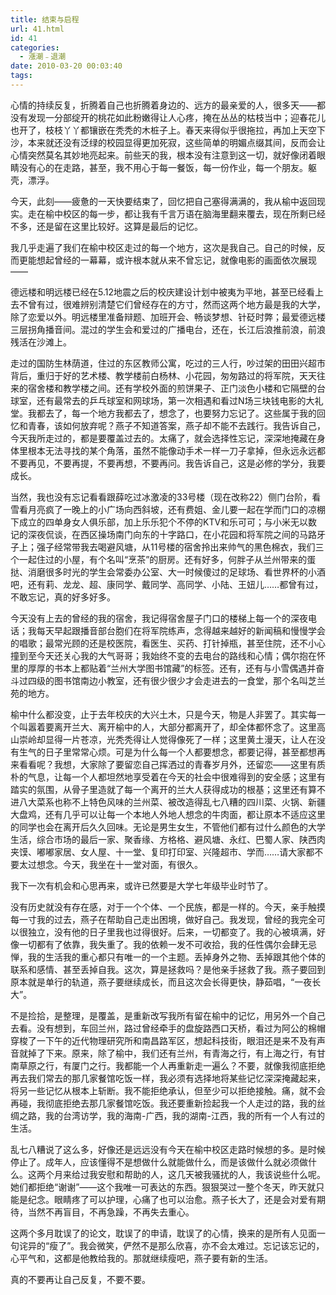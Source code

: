 ```yaml
---
title: 结束与启程
url: 41.html
id: 41
categories:
  - 漲潮﹣退潮
date: 2010-03-20 00:03:40
tags:
---
```


心情的持续反复，折腾着自己也折腾着身边的、远方的最亲爱的人，很多天——都没有发现一分部绽开的桃花如此粉嫩得让人心疼，掩在丛丛的枯枝当中；迎春花儿也开了，枝枝丫丫都镶嵌在秃秃的木桩子上。春天来得似乎很拖拉，再加上天空下沙，本来就还没有泛绿的校园显得更加死寂，这些简单的明媚点缀其间，反而会让心情突然莫名其妙地亮起来。前些天的我，根本没有注意到这一切，就好像闭着眼睛没有心的在走路，甚至，我不用心于每一餐饭，每一份作业，每一个朋友。躯壳，漂浮。

今天，此刻——疲惫的一天快要结束了，回忆把自己塞得满满的，我从榆中返回现实。走在榆中校区的每一步，都让我有千言万语在脑海里翻来覆去，现在所剩已经不多，还是留在这里比较好。这算是最后的记忆。

我几乎走遍了我们在榆中校区走过的每一个地方，这次是我自己。自己的时候，反而更能想起曾经的一幕幕，或许根本就从来不曾忘记，就像电影的画面依次展现——

德远楼和明远楼已经在5.12地震之后的校庆建设计划中被夷为平地，甚至已经看上去不曾有过，很难辨别清楚它们曾经存在的方寸，然而这两个地方最是我的大学，除了恋爱以外。明远楼里准备辩题、加班开会、畅谈梦想、针砭时弊；最爱德远楼三层拐角播音间。混过的学生会和爱过的广播电台，还在，长江后浪推前浪，前浪残活在沙滩上。

走过的国防生林荫道，住过的东区教师公寓，吃过的三人行，吵过架的田田兴超市背后，重归于好的艺术楼、教学楼前白杨林、小花园，匆匆路过的将军院，天天往来的宿舍楼和教学楼之间。还有学校外面的煎饼果子、正门淡色小楼和它隔壁的台球室，还有最常去的乒乓球室和网球场，第一次相遇和看过N场三块钱电影的大礼堂。我都去了，每一个地方我都去了，想念了，也要努力忘记了。这些属于我的回忆和青春，该如何放弃呢？燕子不知道答案，燕子却不能不去践行。我告诉自己，今天我所走过的，都是要覆盖过去的。太痛了，就会选择性忘记，深深地掩藏在身体里根本无法寻找的某个角落，虽然不能像动手术一样一刀子拿掉，但永远永远都不要再见，不要再提，不要再想，不要再问。我告诉自己，这是必修的学分，我要成长。

当然，我也没有忘记看看跟薛吃过冰激凌的33号楼（现在改称22）侧门台阶，看雪看月亮疯了一晚上的小广场向西斜坡，还有费姐、金儿要一起在学而门口的凉棚下成立的四单身女人俱乐部，加上乐乐犯个不停的KTV和乐可可；与小米无以数记的深夜侃谈，在西区操场南门向东的十字路口，在小花园和将军院之间的马路牙子上；强子经常带我去喝避风塘，从11号楼的宿舍拎出来帅气的黑色棉衣，我们三个一起住过的小屋，有个名叫“烹茶”的厨房。还有好多，何胖子从兰州带来的蛋挞、消磨很多时光的学生会常委办公室、大一时候傻过的足球场、看世界杯的小酒吧，还有莉、龙龙、超、康同学、戴同学、高同学、小陆、王妞儿……都曾有过，不敢忘记，真的好多好多。

今天没有上去的曾经的我的宿舍，我记得宿舍屋子门口的楼梯上每一个的深夜电话；我每天早起跟播音部台胞们在将军院练声，念得越来越好的新闻稿和慢慢学会的唱歌；最常光顾的还是校医院，看医生、买药、打针掉瓶，甚至住院，还不小心撞到至今天还关心我的大气哥哥；我始终不变的去电台的路线和心情；偶尔抱在怀里的厚厚的书本上都贴着“兰州大学图书馆藏”的标签。还有，还有与小雪偶遇并奋斗过四级的图书馆南边小教室，还有很少很少才会走进去的一食堂，那个名叫芝兰苑的地方。

榆中什么都没变，止于去年校庆的大兴土木，只是今天，物是人非罢了。其实每一个叫嚣着要离开兰大、离开榆中的人，大部分都离开了，却全体都怀念了。这里高山崇岭却显得一片苍凉，光秃秃得让人觉得像死了一样；这里黄土漫天，让人在没有生气的日子里常常心烦。可是为什么每一个人都要想念，都要记得，甚至都想再来看看呢？我想，大家除了要留恋自己挥洒过的青春岁月外，还留恋——这里有质朴的气息，让每一个人都坦然地享受着在今天的社会中很难得到的安全感；这里有踏实的氛围，从骨子里造就了每一个离开的兰大人获得成功的根基；这里还有算不进八大菜系也称不上特色风味的兰州菜、被改造得乱七八糟的四川菜、火锅、新疆大盘鸡，还有几乎可以让每一个本地人外地人想念的牛肉面，都让原本不适应这里的同学也会在离开后久久回味。无论是男生女生，不管他们都有过什么颜色的大学生活，综合市场的最后一家、聚香缘、方格格、避风塘、永红、巴蜀人家、陕西肉夹馍、嘟嘟家居、女人屋、十一堂、复印打印室、兴隆超市、学而……请大家都不要太过想念。今天，我坐在十一堂对面，有很久。

我下一次有机会和心思再来，或许已然要是大学七年级毕业时节了。

没有历史就没有存在感，对于一个个体、一个民族，都是一样的。今天，亲手触摸每一寸我的过去，燕子在帮助自己走出困境，做好自己。我发现，曾经的我完全可以很独立，没有他的日子里我也过得很好。后来，一切都变了。我的心被填满，好像一切都有了依靠，我失重了。我的依赖一发不可收拾，我的任性偶尔会肆无忌惮，我的生活我的重心都只有唯一的一个主题。丢掉身外之物、丢掉跟其他个体的联系和感情、甚至丢掉自我。这次，算是拯救吗？是他亲手拯救了我。燕子要回到原本就是单行的轨道，燕子要继续成长，而且这次会长得更快，静茹唱，“一夜长大”。

不是捡拾，是整理，是覆盖，是重新改写我所有留在榆中的记忆，用另外一个自己去看。没有想到，车回兰州，路过曾经牵手的盘旋路西口天桥，看过为阿公的棉帽穿梭了一下午的近代物理研究所和南昌路军区，想起科技街，眼泪还是来不及有声音就掉了下来。原来，除了榆中，我们还有兰州，有青海之行，有上海之行，有甘南草原之行，有厦门之行。我都能一个人再重新走一遍么？不要，就像我彻底拒绝再去我们常去的那几家餐馆吃饭一样，我必须有选择地将某些记忆深深掩藏起来，将另一些记忆从根本上斩断。我不能拒绝承认，但至少可以拒绝接触。痛，就不会再碰，我彻底拒绝去那几家餐馆吃饭。我还要重新捡起我一个人走过的路，我的丝绸之路，我的台湾访学，我的海南-广西，我的湖南-江西，我的所有一个人有过的生活。

乱七八糟说了这么多，好像还是远远没有今天在榆中校区走路时候想的多。是时候停止了。成年人，应该懂得不是想做什么就能做什么，而是该做什么就必须做什么。这两个月来给过我安慰和帮助的人，这几天被我骚扰的人，我该说些什么呢。她们都拒绝“谢谢”——这个我唯一可表达的东西。狠狠哭过一整个冬天，昨天就只能是纪念。眼睛疼了可以护理，心痛了也可以治愈。燕子长大了，还是会对爱有期待，当然不再盲目，不再急躁，不再失去重心。

这两个多月耽误了的论文，耽误了的申请，耽误了的心情，换来的是所有人见面一句诧异的“瘦了”。我会微笑，俨然不是那么欣喜，亦不会太难过。忘记该忘记的，心平气和，这都是他教给我的。那就继续瘦吧，燕子要有新的生活。

真的不要再让自己反复，不要不要。